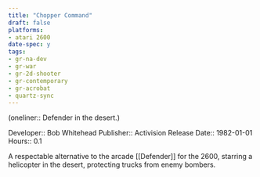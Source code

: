```yaml
---
title: "Chopper Command"
draft: false
platforms:
- atari 2600
date-spec: y
tags:
- gr-na-dev
- gr-war 
- gr-2d-shooter
- gr-contemporary
- gr-acrobat 
- quartz-sync
---
```


(oneliner:: Defender in the desert.)

Developer:: Bob Whitehead
Publisher:: Activision
Release Date:: 1982-01-01
Hours:: 0.1

A respectable alternative to the arcade [[Defender]] for the 2600, starring a helicopter in the desert, protecting trucks from enemy bombers.
